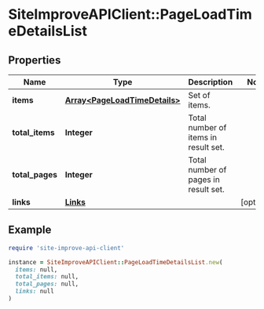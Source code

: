 # SiteImproveAPIClient::PageLoadTimeDetailsList

## Properties

| Name | Type | Description | Notes |
| ---- | ---- | ----------- | ----- |
| **items** | [**Array&lt;PageLoadTimeDetails&gt;**](PageLoadTimeDetails.md) | Set of items. |  |
| **total_items** | **Integer** | Total number of items in result set. |  |
| **total_pages** | **Integer** | Total number of pages in result set. |  |
| **links** | [**Links**](Links.md) |  | [optional] |

## Example

```ruby
require 'site-improve-api-client'

instance = SiteImproveAPIClient::PageLoadTimeDetailsList.new(
  items: null,
  total_items: null,
  total_pages: null,
  links: null
)
```

